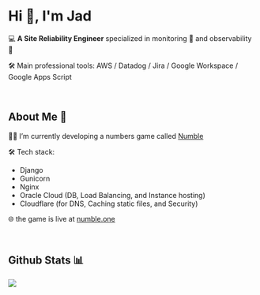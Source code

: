 # Hi 👋, I'm Jad  

💻 **A Site Reliability Engineer** specialized in monitoring 🚨 and observability 🔭 

🛠️ Main professional tools: AWS / Datadog / Jira / Google Workspace / Google Apps Script

<br>

## About Me 🙋

🧑‍💻️ I’m currently developing a numbers game called [Numble](https://github.com/jadrsamara/numble) 

🛠️ Tech stack: 
 - Django
 - Gunicorn
 - Nginx
 - Oracle Cloud (DB, Load Balancing, and Instance hosting)
 - Cloudflare (for DNS, Caching static files, and Security)

🌐 the game is live at [numble.one](https://numble.one) 

<br>

## Github Stats 📊

<a href="https://github.com/jadrsamara/jadrsamara">
  <img align="center" src="https://github-readme-stats.vercel.app/api/top-langs/?username=JadRSamara" />
</a>

